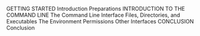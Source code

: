 GETTING STARTED
Introduction
Preparations
INTRODUCTION TO THE COMMAND LINE
The Command Line Interface
Files, Directories, and Executables
The Environment
Permissions
Other Interfaces
CONCLUSION
Conclusion